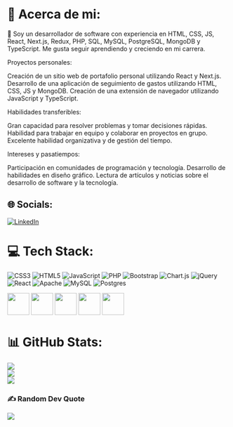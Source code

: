 # 💫 Acerca de mi:
🔭 Soy un desarrollador de software con experiencia en HTML, CSS, JS, React, Next.js, Redux, PHP, SQL, MySQL, PostgreSQL, MongoDB y TypeScript. Me gusta seguir aprendiendo y creciendo en mi carrera.<br>

Proyectos personales:

Creación de un sitio web de portafolio personal utilizando React y Next.js.
Desarrollo de una aplicación de seguimiento de gastos utilizando HTML, CSS, JS y MongoDB.
Creación de una extensión de navegador utilizando JavaScript y TypeScript.

Habilidades transferibles:

Gran capacidad para resolver problemas y tomar decisiones rápidas.
Habilidad para trabajar en equipo y colaborar en proyectos en grupo.
Excelente habilidad organizativa y de gestión del tiempo.

Intereses y pasatiempos:

Participación en comunidades de programación y tecnología.
Desarrollo de habilidades en diseño gráfico.
Lectura de artículos y noticias sobre el desarrollo de software y la tecnología.


## 🌐 Socials:
[![LinkedIn](https://img.shields.io/badge/LinkedIn-%230077B5.svg?logo=linkedin&logoColor=white)](https://www.linkedin.com/in/jose-lara-311a77237/) 

# 💻 Tech Stack:
![CSS3](https://img.shields.io/badge/css3-%231572B6.svg?style=for-the-badge&logo=css3&logoColor=white) ![HTML5](https://img.shields.io/badge/html5-%23E34F26.svg?style=for-the-badge&logo=html5&logoColor=white) ![JavaScript](https://img.shields.io/badge/javascript-%23323330.svg?style=for-the-badge&logo=javascript&logoColor=%23F7DF1E) ![PHP](https://img.shields.io/badge/php-%23777BB4.svg?style=for-the-badge&logo=php&logoColor=white) ![Bootstrap](https://img.shields.io/badge/bootstrap-%23563D7C.svg?style=for-the-badge&logo=bootstrap&logoColor=white) ![Chart.js](https://img.shields.io/badge/chart.js-F5788D.svg?style=for-the-badge&logo=chart.js&logoColor=white) ![jQuery](https://img.shields.io/badge/jquery-%230769AD.svg?style=for-the-badge&logo=jquery&logoColor=white) ![React](https://img.shields.io/badge/react-%2320232a.svg?style=for-the-badge&logo=react&logoColor=%2361DAFB) ![Apache](https://img.shields.io/badge/apache-%23D42029.svg?style=for-the-badge&logo=apache&logoColor=white) ![MySQL](https://img.shields.io/badge/mysql-%2300f.svg?style=for-the-badge&logo=mysql&logoColor=white) ![Postgres](https://img.shields.io/badge/postgres-%23316192.svg?style=for-the-badge&logo=postgresql&logoColor=white) 

<img src="https://seeklogo.com/images/N/next-js-logo-7929BCD36F-seeklogo.com.png" style="width:50px" />
<img src="https://1000marcas.net/wp-content/uploads/2021/06/MongoDB-Logo.png" style="width:50px" />
<img src="https://www.vectorlogo.zone/logos/nodejs/nodejs-ar21.png" style="width:50px" />
<img src="https://expressjs.com/images/express-facebook-share.png" style="width:50px" />
<img src="https://user-images.githubusercontent.com/99273526/227754874-1f105d88-0f5c-40d9-90d7-d41eebf4e89c.png" style="width:50px" />




# 📊 GitHub Stats:
![](https://github-readme-stats.vercel.app/api?username=josseLara&theme=react&hide_border=true&include_all_commits=false&count_private=false)<br/>
![](https://github-readme-streak-stats.herokuapp.com/?user=josseLara&theme=react&hide_border=true)<br/>
![](https://github-readme-stats.vercel.app/api/top-langs/?username=josseLara&theme=react&hide_border=true&include_all_commits=false&count_private=false&layout=compact)

### ✍️ Random Dev Quote
![](https://quotes-github-readme.vercel.app/api?type=vetical&theme=dark)

